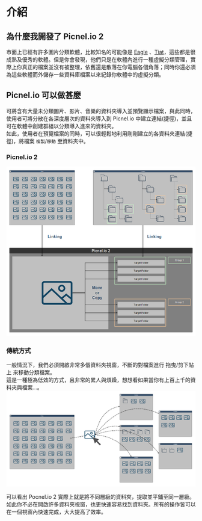 # 介紹

## 為什麼我開發了 Picnel.io 2
市面上已經有許多圖片分類軟體，比較知名的可能像是 [Eagle](https://tw.eagle.cool) 、[Tiat](https://tiat.app)，這些都是很成熟及優秀的軟體。但是你會發現，他們只是在軟體內進行一種虛擬分類管理，實際上你真正的檔案並沒有被整理，依舊還是散落在你電腦各個角落；同時你還必須為這些軟體而外儲存一些資料庫檔案以來紀錄你軟體中的虛擬分類。

## Picnel.io 可以做甚麼
可將含有大量未分類圖片、影片、音樂的資料夾導入並預覽顯示檔案，與此同時，使用者可將分散在各深度層次的資料夾導入到 Picnel.io 中建立連結(捷徑)，並且可在軟體中創建群組以分類導入進來的資料夾。  
如此，使用者在預覽檔案的同時，可以很輕鬆地利用剛剛建立的各資料夾連結(捷徑)，將檔案 `複製`/`移動` 至資料夾中。

### Picnel.io 2
![img](../../assets/pic2-intro.png)

### 傳統方式
一般情況下，我們必須開啟非常多個資料夾視窗，不斷的對檔案進行 拖曳/剪下貼上 來移動分類檔案。  
這是一種極為低效的方式，且非常的累人與煩躁，想想看如果當你有上百上千的資料夾與檔案...。
![img](../../assets/traditional.png)

可以看出 Pocnel.io 2 實際上就是將不同層級的資料夾，提取並平鋪至同一層級。如此你不必在開啟許多資料夾視窗，也更快速容易找到資料夾。所有的操作皆可以在一個視窗內快速完成，大大提高了效率。